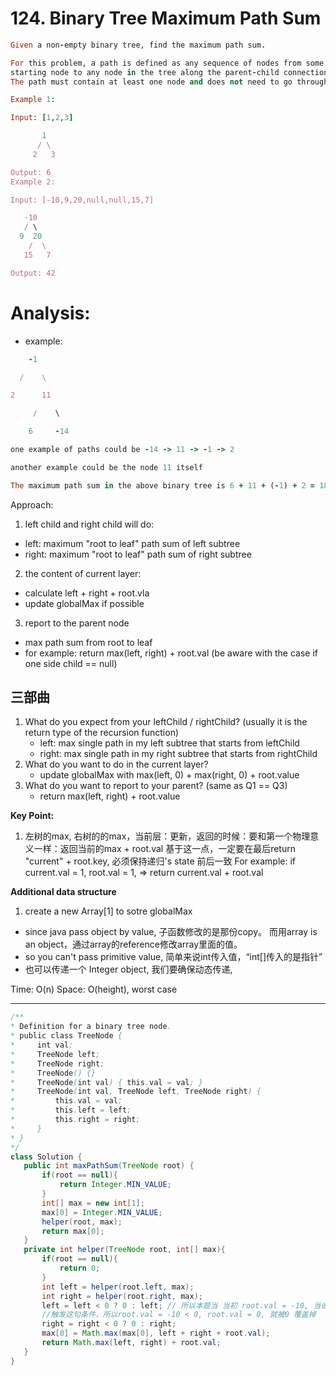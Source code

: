 # 124. Binary Tree Maximum Path Sum

```ruby
Given a non-empty binary tree, find the maximum path sum.

For this problem, a path is defined as any sequence of nodes from some 
starting node to any node in the tree along the parent-child connections. 
The path must contain at least one node and does not need to go through the root.

Example 1:

Input: [1,2,3]

       1
      / \
     2   3

Output: 6
Example 2:

Input: [-10,9,20,null,null,15,7]

   -10
   / \
  9  20
    /  \
   15   7

Output: 42
```


# Analysis:

- example:

```ruby
    -1

  /    \

2      11

     /    \

    6     -14

one example of paths could be -14 -> 11 -> -1 -> 2

another example could be the node 11 itself

The maximum path sum in the above binary tree is 6 + 11 + (-1) + 2 = 18
```

Approach:
1. left child and right child will do:
  - left: maximum "root to leaf" path sum of left subtree
  - right: maximum "root to leaf" path sum of right subtree
2. the content of current layer:
  - calculate left + right + root.vla
  - update globalMax if possible
3. report to the parent node
  - max path  sum from root to leaf
  - for example:  return max(left, right) + root.val    (be aware with the case if one side child == null)


## 三部曲

1. What do you expect from your leftChild / rightChild? (usually it is the return type of the
   recursion function)
   - left: max single path in my left subtree that starts from leftChild
   - right: max single path in my right subtree that starts from rightChild
2. What do you want to do in the current layer?
   - update globalMax with max(left, 0) + max(right, 0) + root.value
3. What do you want to report to your parent? (same as Q1 == Q3)
   - return max(left, right) + root.value


**Key Point:**

1. 左树的max, 右树的的max，当前层：更新，返回的时候：要和第一个物理意义一样：返回当前的max + root.val
 基于这一点，一定要在最后return "current" + root.key, 必须保持递归's state 前后一致
 For example: if current.val = 1, root.val = 1, => return current.val + root.val

**Additional data structure**
1. create a new Array[1] to sotre globalMax
  - since java pass object by value, 子函数修改的是那份copy。 而用array is an object，通过array的reference修改array里面的值。 
  - so you can't pass primitive value, 简单来说int传入值，“int[]传入的是指针”
  - 也可以传递一个 Integer object, 我们要确保动态传递,
 
 
 Time: O(n)
 Space: O(height), worst case
 
---



 ```java
 /**
 * Definition for a binary tree node.
 * public class TreeNode {
 *     int val;
 *     TreeNode left;
 *     TreeNode right;
 *     TreeNode() {}
 *     TreeNode(int val) { this.val = val; }
 *     TreeNode(int val, TreeNode left, TreeNode right) {
 *         this.val = val;
 *         this.left = left;
 *         this.right = right;
 *     }
 * }
 */
class Solution {
    public int maxPathSum(TreeNode root) {
        if(root == null){
            return Integer.MIN_VALUE;
        }
        int[] max = new int[1];
        max[0] = Integer.MIN_VALUE;
        helper(root, max);
        return max[0];
    }
    private int helper(TreeNode root, int[] max){
        if(root == null){
            return 0;
        }
        int left = helper(root.left, max);
        int right = helper(root.right, max);
        left = left < 0 ? 0 : left; // 所以本题当 当初 root.val = -10, 当递归返回到当前层，
        //触发这句条件，所以root.val = -10 < 0, root.val = 0, 就被0 覆盖掉
        right = right < 0 ? 0 : right;
        max[0] = Math.max(max[0], left + right + root.val);
        return Math.max(left, right) + root.val;
    }
}
 ```
